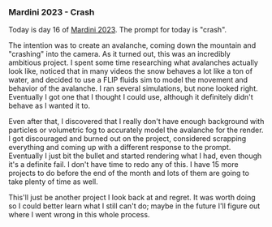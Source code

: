 ### Mardini 2023 - Crash

Today is day 16 of [Mardini 2023][mardini-2023]. The prompt for today is "crash".

The intention was to create an avalanche, coming down the mountain and "crashing"
into the camera. As it turned out, this was an incredibly ambitious project. I spent
some time researching what avalanches actually look like, noticed that in many videos
the snow behaves a lot like a ton of water, and decided to use a FLIP fluids sim to
model the movement and behavior of the avalanche. I ran several simulations, but none
looked right. Eventually I got one that I thought I could use, although it definitely
didn't behave as I wanted it to.

Even after that, I discovered that I really don't have enough background with particles
or volumetric fog to accurately model the avalanche for the render. I got discouraged
and burned out on the project, considered scrapping everything and coming up with a
different response to the prompt. Eventually I just bit the bullet and started
rendering what I had, even though it's a definite fail. I don't have time to redo
any of this. I have 15 more projects to do before the end of the month and lots of
them are going to take plenty of time as well.

This'll just be another project I look back at and regret. It was worth doing so I
could better learn what I still can't do; maybe in the future I'll figure out
where I went wrong in this whole process.

<!-- My entry post is [here][entry-post]. -->

[mardini-2023]: https://www.sidefx.com/community-main-menu/contests-jams/mardini-2023/
<!-- [entry-post]: ... -->
